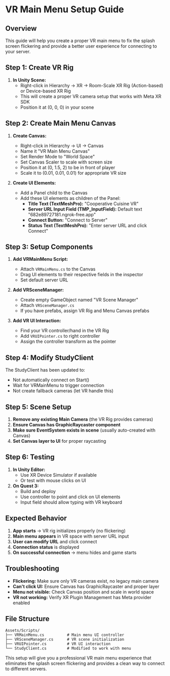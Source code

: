 # VR Main Menu Setup Guide

## Overview

This guide will help you create a proper VR main menu to fix the splash screen flickering and provide a better user experience for connecting to your server.

## Step 1: Create VR Rig

1. **In Unity Scene:**
   - Right-click in Hierarchy → XR → Room-Scale XR Rig (Action-based) or Device-based XR Rig
   - This will create a proper VR camera setup that works with Meta XR SDK
   - Position it at (0, 0, 0) in your scene

## Step 2: Create Main Menu Canvas

1. **Create Canvas:**

   - Right-click in Hierarchy → UI → Canvas
   - Name it "VR Main Menu Canvas"
   - Set Render Mode to "World Space"
   - Set Canvas Scaler to scale with screen size
   - Position it at (0, 1.5, 2) to be in front of player
   - Scale it to (0.01, 0.01, 0.01) for appropriate VR size

2. **Create UI Elements:**
   - Add a Panel child to the Canvas
   - Add these UI elements as children of the Panel:
     - **Title Text (TextMeshPro):** "Cooperative Cuisine VR"
     - **Server URL Input Field (TMP_InputField):** Default text "682e89727181.ngrok-free.app"
     - **Connect Button:** "Connect to Server"
     - **Status Text (TextMeshPro):** "Enter server URL and click Connect"

## Step 3: Setup Components

1. **Add VRMainMenu Script:**

   - Attach `VRMainMenu.cs` to the Canvas
   - Drag UI elements to their respective fields in the inspector
   - Set default server URL

2. **Add VRSceneManager:**

   - Create empty GameObject named "VR Scene Manager"
   - Attach `VRSceneManager.cs`
   - If you have prefabs, assign VR Rig and Menu Canvas prefabs

3. **Add VR UI Interaction:**
   - Find your VR controller/hand in the VR Rig
   - Add `VRUIPointer.cs` to right controller
   - Assign the controller transform as the pointer

## Step 4: Modify StudyClient

The StudyClient has been updated to:

- Not automatically connect on Start()
- Wait for VRMainMenu to trigger connection
- Not create fallback cameras (let VR handle this)

## Step 5: Scene Setup

1. **Remove any existing Main Camera** (the VR Rig provides cameras)
2. **Ensure Canvas has GraphicRaycaster component**
3. **Make sure EventSystem exists in scene** (usually auto-created with Canvas)
4. **Set Canvas layer to UI** for proper raycasting

## Step 6: Testing

1. **In Unity Editor:**
   - Use XR Device Simulator if available
   - Or test with mouse clicks on UI
2. **On Quest 3:**
   - Build and deploy
   - Use controller to point and click on UI elements
   - Input field should allow typing with VR keyboard

## Expected Behavior

1. **App starts** → VR rig initializes properly (no flickering)
2. **Main menu appears** in VR space with server URL input
3. **User can modify URL** and click connect
4. **Connection status** is displayed
5. **On successful connection** → menu hides and game starts

## Troubleshooting

- **Flickering:** Make sure only VR cameras exist, no legacy main camera
- **Can't click UI:** Ensure Canvas has GraphicRaycaster and proper layer
- **Menu not visible:** Check Canvas position and scale in world space
- **VR not working:** Verify XR Plugin Management has Meta provider enabled

## File Structure

```
Assets/Scripts/
├── VRMainMenu.cs          # Main menu UI controller
├── VRSceneManager.cs      # VR scene initialization
├── VRUIPointer.cs         # VR UI interaction
└── StudyClient.cs         # Modified to work with menu
```

This setup will give you a professional VR main menu experience that eliminates the splash screen flickering and provides a clean way to connect to different servers.

